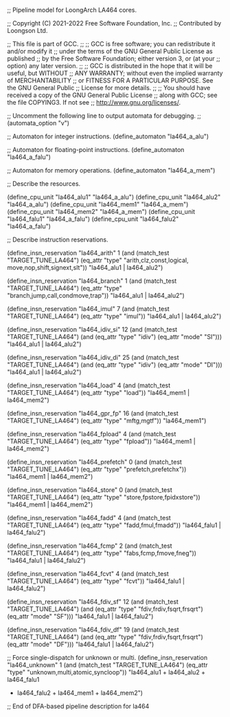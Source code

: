 ;; Pipeline model for LoongArch LA464 cores.

;; Copyright (C) 2021-2022 Free Software Foundation, Inc.
;; Contributed by Loongson Ltd.

;; This file is part of GCC.
;;
;; GCC is free software; you can redistribute it and/or modify it
;; under the terms of the GNU General Public License as published
;; by the Free Software Foundation; either version 3, or (at your
;; option) any later version.
;;
;; GCC is distributed in the hope that it will be useful, but WITHOUT
;; ANY WARRANTY; without even the implied warranty of MERCHANTABILITY
;; or FITNESS FOR A PARTICULAR PURPOSE.  See the GNU General Public
;; License for more details.
;;
;; You should have received a copy of the GNU General Public License
;; along with GCC; see the file COPYING3.  If not see
;; <http://www.gnu.org/licenses/>.

;; Uncomment the following line to output automata for debugging.
;; (automata_option "v")

;; Automaton for integer instructions.
(define_automaton "la464_a_alu")

;; Automaton for floating-point instructions.
(define_automaton "la464_a_falu")

;; Automaton for memory operations.
(define_automaton "la464_a_mem")

;; Describe the resources.

(define_cpu_unit "la464_alu1" "la464_a_alu")
(define_cpu_unit "la464_alu2" "la464_a_alu")
(define_cpu_unit "la464_mem1" "la464_a_mem")
(define_cpu_unit "la464_mem2" "la464_a_mem")
(define_cpu_unit "la464_falu1" "la464_a_falu")
(define_cpu_unit "la464_falu2" "la464_a_falu")

;; Describe instruction reservations.

(define_insn_reservation "la464_arith" 1
  (and (match_test "TARGET_TUNE_LA464")
       (eq_attr "type" "arith,clz,const,logical,
			move,nop,shift,signext,slt"))
  "la464_alu1 | la464_alu2")

(define_insn_reservation "la464_branch" 1
  (and (match_test "TARGET_TUNE_LA464")
       (eq_attr "type" "branch,jump,call,condmove,trap"))
  "la464_alu1 | la464_alu2")

(define_insn_reservation "la464_imul" 7
  (and (match_test "TARGET_TUNE_LA464")
       (eq_attr "type" "imul"))
  "la464_alu1 | la464_alu2")

(define_insn_reservation "la464_idiv_si" 12
  (and (match_test "TARGET_TUNE_LA464")
       (and (eq_attr "type" "idiv")
	    (eq_attr "mode" "SI")))
  "la464_alu1 | la464_alu2")

(define_insn_reservation "la464_idiv_di" 25
  (and (match_test "TARGET_TUNE_LA464")
       (and (eq_attr "type" "idiv")
	    (eq_attr "mode" "DI")))
  "la464_alu1 | la464_alu2")

(define_insn_reservation "la464_load" 4
  (and (match_test "TARGET_TUNE_LA464")
       (eq_attr "type" "load"))
  "la464_mem1 | la464_mem2")

(define_insn_reservation "la464_gpr_fp" 16
  (and (match_test "TARGET_TUNE_LA464")
       (eq_attr "type" "mftg,mgtf"))
  "la464_mem1")

(define_insn_reservation "la464_fpload" 4
  (and (match_test "TARGET_TUNE_LA464")
       (eq_attr "type" "fpload"))
  "la464_mem1 | la464_mem2")

(define_insn_reservation "la464_prefetch" 0
  (and (match_test "TARGET_TUNE_LA464")
       (eq_attr "type" "prefetch,prefetchx"))
  "la464_mem1 | la464_mem2")

(define_insn_reservation "la464_store" 0
  (and (match_test "TARGET_TUNE_LA464")
       (eq_attr "type" "store,fpstore,fpidxstore"))
  "la464_mem1 | la464_mem2")

(define_insn_reservation "la464_fadd" 4
  (and (match_test "TARGET_TUNE_LA464")
       (eq_attr "type" "fadd,fmul,fmadd"))
  "la464_falu1 | la464_falu2")

(define_insn_reservation "la464_fcmp" 2
  (and (match_test "TARGET_TUNE_LA464")
       (eq_attr "type" "fabs,fcmp,fmove,fneg"))
  "la464_falu1 | la464_falu2")

(define_insn_reservation "la464_fcvt" 4
  (and (match_test "TARGET_TUNE_LA464")
       (eq_attr "type" "fcvt"))
  "la464_falu1 | la464_falu2")

(define_insn_reservation "la464_fdiv_sf" 12
  (and (match_test "TARGET_TUNE_LA464")
       (and (eq_attr "type" "fdiv,frdiv,fsqrt,frsqrt")
	    (eq_attr "mode" "SF")))
  "la464_falu1 | la464_falu2")

(define_insn_reservation "la464_fdiv_df" 19
  (and (match_test "TARGET_TUNE_LA464")
       (and (eq_attr "type" "fdiv,frdiv,fsqrt,frsqrt")
	    (eq_attr "mode" "DF")))
  "la464_falu1 | la464_falu2")

;; Force single-dispatch for unknown or multi.
(define_insn_reservation "la464_unknown" 1
  (and (match_test "TARGET_TUNE_LA464")
       (eq_attr "type" "unknown,multi,atomic,syncloop"))
  "la464_alu1 + la464_alu2 + la464_falu1
   + la464_falu2 + la464_mem1 + la464_mem2")

;; End of DFA-based pipeline description for la464
